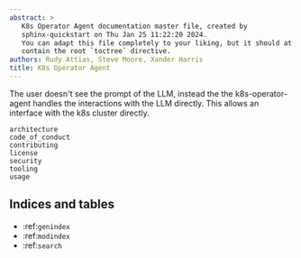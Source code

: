 ```yaml
---
abstract: >
   K8s Operator Agent documentation master file, created by
   sphinx-quickstart on Thu Jan 25 11:22:20 2024.
   You can adapt this file completely to your liking, but it should at least
   contain the root `toctree` directive.
authors: Rudy Attias, Steve Moore, Xander Harris
title: K8s Operator Agent
---
```


The user doesn't see the prompt of the LLM, instead the the k8s-operator-agent
handles the interactions with the LLM directly. This allows an interface
with the k8s cluster directly.

```{toctree}
architecture
code_of_conduct
contributing
license
security
tooling
usage
```

## Indices and tables

* :ref:`genindex`
* :ref:`modindex`
* :ref:`search`
